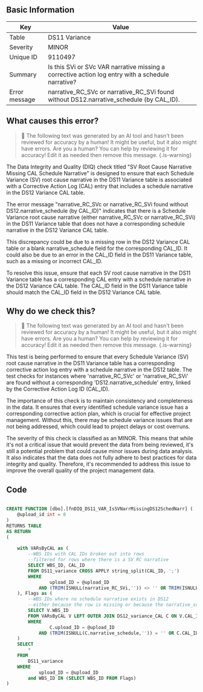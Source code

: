 ## Basic Information
| Key         | Value          |
|-------------|----------------|
| Table       | DS11 Variance |
| Severity    | MINOR |
| Unique ID   | 9110497   |
| Summary     | Is this SVi or SVc VAR narrative missing a corrective action log entry with a schedule narrative? |
| Error message | narrative_RC_SVc or narrative_RC_SVi found without DS12.narrative_schedule (by CAL_ID). |

## What causes this error?

> :robot: The following text was generated by an AI tool and hasn't been reviewed for accuracy by a human! It might be useful, but it also might have errors. Are you a human? You can help by reviewing it for accuracy! Edit it as needed then remove this message.
{.is-warning}

The Data Integrity and Quality (DIQ) check titled "SV Root Cause Narrative Missing CAL Schedule Narrative" is designed to ensure that each Schedule Variance (SV) root cause narrative in the DS11 Variance table is associated with a Corrective Action Log (CAL) entry that includes a schedule narrative in the DS12 Variance CAL table.

The error message "narrative_RC_SVc or narrative_RC_SVi found without DS12.narrative_schedule (by CAL_ID)" indicates that there is a Schedule Variance root cause narrative (either narrative_RC_SVc or narrative_RC_SVi) in the DS11 Variance table that does not have a corresponding schedule narrative in the DS12 Variance CAL table.

This discrepancy could be due to a missing row in the DS12 Variance CAL table or a blank narrative_schedule field for the corresponding CAL_ID. It could also be due to an error in the CAL_ID field in the DS11 Variance table, such as a missing or incorrect CAL_ID.

To resolve this issue, ensure that each SV root cause narrative in the DS11 Variance table has a corresponding CAL entry with a schedule narrative in the DS12 Variance CAL table. The CAL_ID field in the DS11 Variance table should match the CAL_ID field in the DS12 Variance CAL table.
## Why do we check this?

> :robot: The following text was generated by an AI tool and hasn't been reviewed for accuracy by a human! It might be useful, but it also might have errors. Are you a human? You can help by reviewing it for accuracy! Edit it as needed then remove this message.
{.is-warning}

This test is being performed to ensure that every Schedule Variance (SV) root cause narrative in the DS11 Variance table has a corresponding corrective action log entry with a schedule narrative in the DS12 table. The test checks for instances where 'narrative_RC_SVc' or 'narrative_RC_SVi' are found without a corresponding 'DS12.narrative_schedule' entry, linked by the Corrective Action Log ID (CAL_ID).

The importance of this check is to maintain consistency and completeness in the data. It ensures that every identified schedule variance issue has a corresponding corrective action plan, which is crucial for effective project management. Without this, there may be schedule variance issues that are not being addressed, which could lead to project delays or cost overruns.

The severity of this check is classified as an MINOR. This means that while it's not a critical issue that would prevent the data from being reviewed, it's still a potential problem that could cause minor issues during data analysis. It also indicates that the data does not fully adhere to best practices for data integrity and quality. Therefore, it's recommended to address this issue to improve the overall quality of the project management data.
## Code

```sql

CREATE FUNCTION [dbo].[fnDIQ_DS11_VAR_IsSVNarrMissingDS12SchedNarr] (
	@upload_id int = 0
)
RETURNS TABLE
AS RETURN
(
	
	with VARsByCAL as (
		--WBS IDs with CAL IDs broken out into rows
		--filtered for rows where there is a SV RC narrative
		SELECT WBS_ID, CAL_ID 
		FROM DS11_variance CROSS APPLY string_split(CAL_ID, ';')
		WHERE 
				upload_ID = @upload_ID 
			AND (TRIM(ISNULL(narrative_RC_SVi,'')) <> '' OR TRIM(ISNULL(narrative_RC_SVc,'')) <> '')
	), Flags as (
		--WBS IDs where no schedule narrative exists in DS12
		--either because the row is missing or because the narrative_schedule is blank
		SELECT V.WBS_ID
		FROM VARsByCAL V LEFT OUTER JOIN DS12_variance_CAL C ON V.CAL_ID = C.CAL_ID
		WHERE 
				C.upload_ID = @upload_ID 
			AND (TRIM(ISNULL(C.narrative_schedule,'')) = '' OR C.CAL_ID IS NULL)
	)
	SELECT
		*
	FROM 
		DS11_variance
	WHERE 
			upload_ID = @upload_ID
		and WBS_ID IN (SELECT WBS_ID FROM Flags)
)
```
